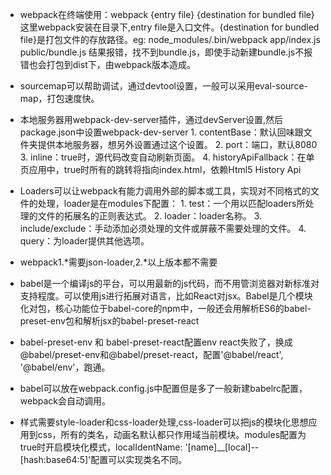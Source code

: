 - webpack在终端使用：webpack {entry file} {destination for bundled file} 这里webpack安装在目录下,entry file是入口文件。{destination for bundled file}是打包文件的存放路径。eg: node_modules/.bin/webpack app/index.js public/bundle.js 结果报错，找不到bundle.js，即使手动新建bundle.js不报错也会打包到dist下，由webpack版本造成。

- sourcemap可以帮助调试，通过devtool设置，一般可以采用eval-source-map，打包速度快。

- 本地服务器用webpack-dev-server插件，通过devServer设置,然后package.json中设置webpack-dev-server
      1. contentBase：默认回味跟文件夹提供本地服务器，想另外设置通过这个设置。
      2. port：端口，默认8080
      3. inline：true时，源代码改变自动刷新页面。
      4. historyApiFallback：在单页应用中，true时所有的跳转将指向index.html，依赖Html5 History Api

- Loaders可以让webpack有能力调用外部的脚本或工具，实现对不同格式的文件的处理，loader是在modules下配置：
      1. test：一个用以匹配loaders所处理的文件的拓展名的正则表达式。
      2. loader：loader名称。
      3. include/exclude：手动添加必须处理的文件或屏蔽不需要处理的文件。
      4. query：为loader提供其他选项。

- webpack1.*需要json-loader,2.*以上版本都不需要

- babel是一个编译js的平台，可以用最新的js代码，而不用管浏览器对新标准对支持程度。可以使用js进行拓展对语言，比如React对jsx。Babel是几个模块化对包，核心功能位于babel-core的npm中，一般还会用解析ES6的babel-preset-env包和解析jsx的babel-preset-react

- babel-preset-env 和 babel-preset-react配置env react失败了，换成@babel/preset-env和@babel/preset-react，配置'@babel/react', '@babel/env'，跑通。

- babel可以放在webpack.config.js中配置但是多了一般新建babelrc配置，webpack会自动调用。

- 样式需要style-loader和css-loader处理,css-loader可以把js的模块化思想应用到css，所有的类名，动画名默认都只作用域当前模块。modules配置为true时开启模块化模式，localIdentName: '[name]__[local]--[hash:base64:5]'配置可以实现类名不同。